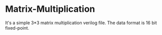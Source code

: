 # Matrix-Multiplication

It's a simple 3*3 matrix multiplication verilog file.
The data format is 16 bit fixed-point.
